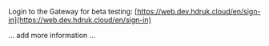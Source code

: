 Login to the Gateway for beta testing: [https://web.dev.hdruk.cloud/en/sign-in](https://web.dev.hdruk.cloud/en/sign-in)

... add more information ...
